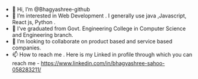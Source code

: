 - 👋 Hi, I’m @Bhagyashree-github
- 👀 I’m interested in Web Development . I generally use java ,Javascript, React js, Python .
- 🌱 I’ve graduated from Govt. Engineering College in Computer Science and Engineering branch.
- 💞️ I’m looking to collaborate on product based and service based companies.
- 📫 How to reach me . Here is my Linked in profile through which you can reach me   -    https://www.linkedin.com/in/bhagyashree-sahoo-058283211/

<!---
Bhagyashree-github/Bhagyashree-github is a ✨ special ✨ repository because its `README.md` (this file) appears on your GitHub profile.
You can click the Preview link to take a look at your changes.
--->
